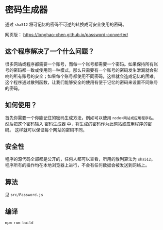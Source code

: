 # 密码生成器
通过 `sha512` 将可记忆的密码不可逆的转换成可安全使用的密码。

网页版：
https://longhao-chen.github.io/password-converter/

## 这个程序解决了一个什么问题？
很多网站或程序都需要一个账号，而每一个账号都需要一个密码。如果保持所有账号的密码都一致或使用同一种模式，那么只需要有一个账号的密码发生泄漏就会影响的所有账号的安全；如果每个账号都使用不同密码，这样就会造成记忆的困难。这个程序通过散列函数，让我们能够安全的使用有便于记忆的密码来设置不同账号的密码。

## 如何使用？
首先你需要一个你能记住的密码生成方法，例如可以使用 `node+网站或应用程序名`。
然后把这个密码输入 密码生成器 中，将生成的密码作为此网站或应用程序的密码。
这样就可以保证每个网站的密码不同。

## 安全性
程序的源代码全部都是公开的，任何人都可以查看，所用的散列算法为 `sha512`。
程序所有的操作均在本地浏览器上进行，不会有任何数据会被发送到网络上。

## 算法
见 `src/Password.js`

## 编译
```
npm run build
```